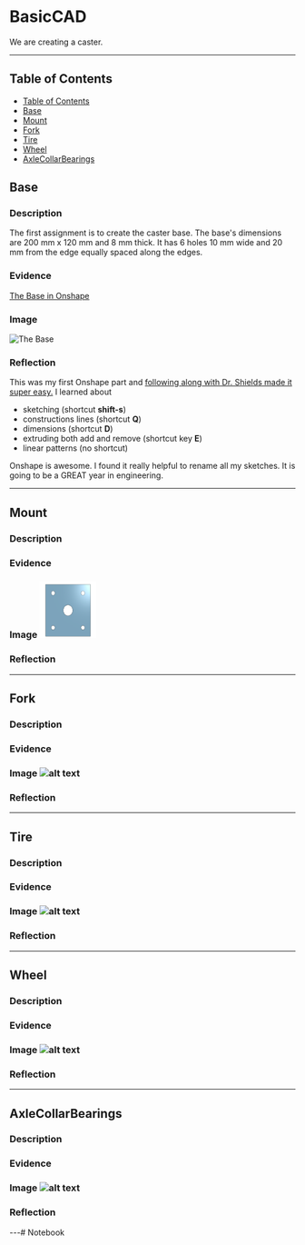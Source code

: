 # BasicCAD

We are creating a caster.

---
## Table of Contents
* [Table of Contents](#Table-of-Contents)
* [Base](#Base)
* [Mount](#Mount)
* [Fork](#Fork)
* [Tire](#Tire)
* [Wheel](#Wheel)
* [AxleCollarBearings](#AxleCollarBearings)

## Base

### Description

The first assignment is to create the caster base.  The base's dimensions are 200 mm x 120 mm and 8 mm thick.  It has 6 holes 10 mm wide and 20 mm from the edge equally spaced along the edges.

### Evidence
[The Base in Onshape](https://cvilleschools.onshape.com/documents/0d70f655203ca304cb3c5b7d/w/f55603f962f6fc74f5548a68/e/41d730c570a8d75fce9f51b6)

### Image

<img src="https://github.com/OneCHSEngr/BasicCAD/blob/master/images/Base.jpg?raw=true" alt="The Base" width="200">

### Reflection

This was my first Onshape part and [following along with Dr. Shields made it super easy.](https://www.youtube.com/watch?v=93BFUD-HAG8&feature=emb_title&scrlybrkr=5670f0b4)  I learned about 
* sketching (shortcut **shift-s**)
* constructions lines (shortcut **Q**)
* dimensions (shortcut **D**)
* extruding both add and remove (shortcut key **E**)
* linear patterns (no shortcut)

Onshape is awesome.  I found it really helpful to rename all my sketches.  It is going to be a GREAT year in engineering.

---


## Mount

### Description

### Evidence

### Image <img src="images/Screenshot 2020-10-07 at 3.27.18 PM.png" alt="alt text" width="100" height="100">

### Reflection

---


## Fork

### Description

### Evidence

### Image <img src="path-to-image-and-filename" alt="alt text" width="100" height="100">

### Reflection

---


## Tire

### Description

### Evidence

### Image <img src="path-to-image-and-filename" alt="alt text" width="100" height="100">

### Reflection

---


## Wheel

### Description

### Evidence

### Image <img src="path-to-image-and-filename" alt="alt text" width="100" height="100">

### Reflection

---


## AxleCollarBearings

### Description

### Evidence

### Image <img src="path-to-image-and-filename" alt="alt text" width="100" height="100">

### Reflection

---# Notebook
